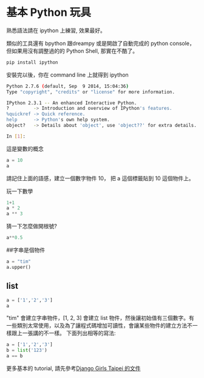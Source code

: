 # 基本 Python 玩具

熟悉語法請在 ipython 上練習, 效果最好。

類似的工具還有 bpython 跟dreampy 或是開啟了自動完成的 python  console，但如果用沒有調整過的的 Python Shell, 那實在不酷了。

```bash
pip install ipython
```

安裝完以後，你在 command line 上就得到 ipython
```bash
Python 2.7.6 (default, Sep  9 2014, 15:04:36)
Type "copyright", "credits" or "license" for more information.

IPython 2.3.1 -- An enhanced Interactive Python.
?         -> Introduction and overview of IPython's features.
%quickref -> Quick reference.
help      -> Python's own help system.
object?   -> Details about 'object', use 'object??' for extra details.

In [1]:
```

這是變數的概念
```python
a = 10
a
```
請記住上面的語感，建立一個數字物件 10， 把 a 這個標籤貼到 10 這個物件上。

玩一下數學
```python
1+1
a * 2
a ** 3
```

猜一下怎麼做開根號?
```python
a**0.5
```

##字串是個物件

```python
a = "tim"
a.upper()
```

## list
```python
a = ['1','2','3']
a
```


"tim" 會建立字串物件，[1, 2, 3] 會建立 list 物件，然後讓初始值有三個數字。有一些類別太常使用，以及為了讓程式碼增加可讀性，會讓某些物件的建立方法不一樣跟上一張講的不一樣。 下面列出相等的寫法:

```python
a = ['1','2','3']
b = list('123')
a == b
```

更多基本的 tutorial, 請先參考[Django Girls Taipei 的文件](http://djangogirlstaipei.herokuapp.com/tutorials/python/)



